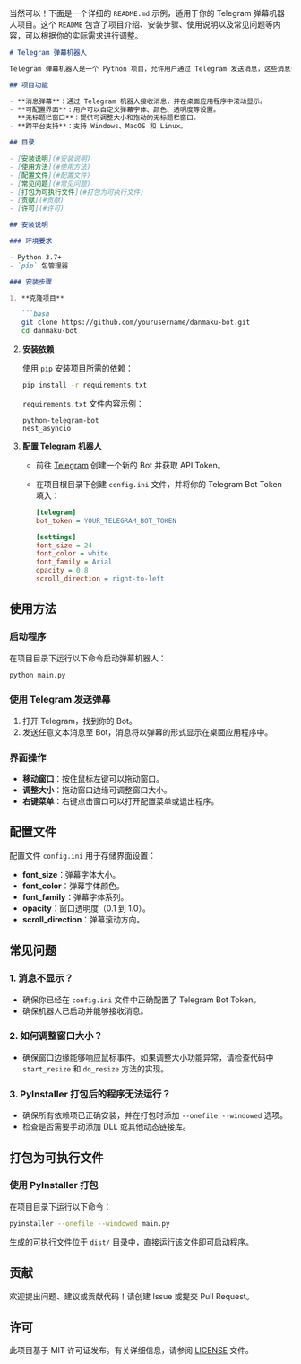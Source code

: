 当然可以！下面是一个详细的 `README.md` 示例，适用于你的 Telegram 弹幕机器人项目。这个 `README` 包含了项目介绍、安装步骤、使用说明以及常见问题等内容，可以根据你的实际需求进行调整。

```markdown
# Telegram 弹幕机器人

Telegram 弹幕机器人是一个 Python 项目，允许用户通过 Telegram 发送消息，这些消息会在桌面应用程序上以弹幕的形式显示。项目使用 `Tkinter` 作为 GUI 框架，并集成了 Telegram Bot API。

## 项目功能

- **消息弹幕**：通过 Telegram 机器人接收消息，并在桌面应用程序中滚动显示。
- **可配置界面**：用户可以自定义弹幕字体、颜色、透明度等设置。
- **无标题栏窗口**：提供可调整大小和拖动的无标题栏窗口。
- **跨平台支持**：支持 Windows、MacOS 和 Linux。

## 目录

- [安装说明](#安装说明)
- [使用方法](#使用方法)
- [配置文件](#配置文件)
- [常见问题](#常见问题)
- [打包为可执行文件](#打包为可执行文件)
- [贡献](#贡献)
- [许可](#许可)

## 安装说明

### 环境要求

- Python 3.7+
- `pip` 包管理器

### 安装步骤

1. **克隆项目**

   ```bash
   git clone https://github.com/yourusername/danmaku-bot.git
   cd danmaku-bot
   ```

2. **安装依赖**

   使用 `pip` 安装项目所需的依赖：

   ```bash
   pip install -r requirements.txt
   ```

   `requirements.txt` 文件内容示例：

   ```plaintext
   python-telegram-bot
   nest_asyncio
   ```

3. **配置 Telegram 机器人**

   - 前往 [Telegram](https://telegram.org/) 创建一个新的 Bot 并获取 API Token。
   - 在项目根目录下创建 `config.ini` 文件，并将你的 Telegram Bot Token 填入：

     ```ini
     [telegram]
     bot_token = YOUR_TELEGRAM_BOT_TOKEN

     [settings]
     font_size = 24
     font_color = white
     font_family = Arial
     opacity = 0.8
     scroll_direction = right-to-left
     ```

## 使用方法

### 启动程序

在项目目录下运行以下命令启动弹幕机器人：

```bash
python main.py
```

### 使用 Telegram 发送弹幕

1. 打开 Telegram，找到你的 Bot。
2. 发送任意文本消息至 Bot，消息将以弹幕的形式显示在桌面应用程序中。

### 界面操作

- **移动窗口**：按住鼠标左键可以拖动窗口。
- **调整大小**：拖动窗口边缘可调整窗口大小。
- **右键菜单**：右键点击窗口可以打开配置菜单或退出程序。

## 配置文件

配置文件 `config.ini` 用于存储界面设置：

- **font_size**：弹幕字体大小。
- **font_color**：弹幕字体颜色。
- **font_family**：弹幕字体系列。
- **opacity**：窗口透明度（0.1 到 1.0）。
- **scroll_direction**：弹幕滚动方向。

## 常见问题

### 1. 消息不显示？

- 确保你已经在 `config.ini` 文件中正确配置了 Telegram Bot Token。
- 确保机器人已启动并能够接收消息。

### 2. 如何调整窗口大小？

- 确保窗口边缘能够响应鼠标事件。如果调整大小功能异常，请检查代码中 `start_resize` 和 `do_resize` 方法的实现。

### 3. PyInstaller 打包后的程序无法运行？

- 确保所有依赖项已正确安装，并在打包时添加 `--onefile --windowed` 选项。
- 检查是否需要手动添加 DLL 或其他动态链接库。

## 打包为可执行文件

### 使用 PyInstaller 打包

在项目目录下运行以下命令：

```bash
pyinstaller --onefile --windowed main.py
```

生成的可执行文件位于 `dist/` 目录中，直接运行该文件即可启动程序。

## 贡献

欢迎提出问题、建议或贡献代码！请创建 Issue 或提交 Pull Request。

## 许可

此项目基于 MIT 许可证发布。有关详细信息，请参阅 [LICENSE](LICENSE) 文件。

